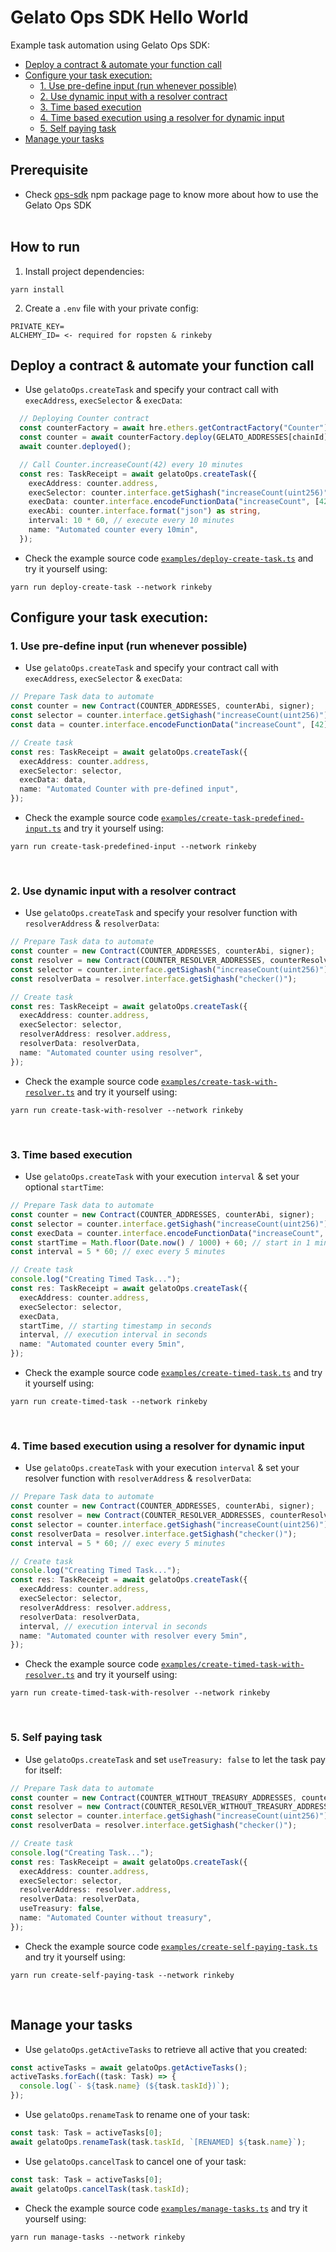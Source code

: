 # Gelato Ops SDK Hello World <!-- omit in toc -->

Example task automation using Gelato Ops SDK:
- [Deploy a contract & automate your function call](#deploy-a-contract--automate-your-function-call)
- [Configure your task execution:](#configure-your-task-execution)
  - [1. Use pre-define input (run whenever possible)](#1-use-pre-define-input-run-whenever-possible)
  - [2. Use dynamic input with a resolver contract](#2-use-dynamic-input-with-a-resolver-contract)
  - [3. Time based execution](#3-time-based-execution)
  - [4. Time based execution using a resolver for dynamic input](#4-time-based-execution-using-a-resolver-for-dynamic-input)
  - [5. Self paying task](#5-self-paying-task)
- [Manage your tasks](#manage-your-tasks)

  
## Prerequisite  <!-- omit in toc -->

- Check [ops-sdk](https://www.npmjs.com/package/@gelatonetwork/ops-sdk) npm package page to know more about how to use the Gelato Ops SDK
<br/><br/>


## How to run   <!-- omit in toc -->

1. Install project dependencies:
```
yarn install
```

2. Create a `.env` file with your private config:
```
PRIVATE_KEY= 
ALCHEMY_ID= <- required for ropsten & rinkeby
```

## Deploy a contract & automate your function call

- Use `gelatoOps.createTask` and specify your contract call with `execAddress`, `execSelector` & `execData`:
```ts
  // Deploying Counter contract
  const counterFactory = await hre.ethers.getContractFactory("Counter");
  const counter = await counterFactory.deploy(GELATO_ADDRESSES[chainId].ops);
  await counter.deployed();

  // Call Counter.increaseCount(42) every 10 minutes
  const res: TaskReceipt = await gelatoOps.createTask({
    execAddress: counter.address,
    execSelector: counter.interface.getSighash("increaseCount(uint256)"),
    execData: counter.interface.encodeFunctionData("increaseCount", [42]),
    execAbi: counter.interface.format("json") as string,
    interval: 10 * 60, // execute every 10 minutes
    name: "Automated counter every 10min",
  });
```

- Check the example source code [`examples/deploy-create-task.ts`](./examples/deploy-create-task.ts) and try it yourself using:
```
yarn run deploy-create-task --network rinkeby
```


## Configure your task execution:

### 1. Use pre-define input (run whenever possible)

- Use `gelatoOps.createTask` and specify your contract call with `execAddress`, `execSelector` & `execData`:
```ts
// Prepare Task data to automate
const counter = new Contract(COUNTER_ADDRESSES, counterAbi, signer);
const selector = counter.interface.getSighash("increaseCount(uint256)");
const data = counter.interface.encodeFunctionData("increaseCount", [42]);

// Create task
const res: TaskReceipt = await gelatoOps.createTask({
  execAddress: counter.address,
  execSelector: selector,
  execData: data,
  name: "Automated Counter with pre-defined input",
});
```

- Check the example source code [`examples/create-task-predefined-input.ts`](./examples/create-task-predefined-input.ts) and try it yourself using:
```
yarn run create-task-predefined-input --network rinkeby
```
<br/>


### 2. Use dynamic input with a resolver contract

- Use `gelatoOps.createTask` and specify your resolver function with `resolverAddress` & `resolverData`:
```ts
// Prepare Task data to automate
const counter = new Contract(COUNTER_ADDRESSES, counterAbi, signer);
const resolver = new Contract(COUNTER_RESOLVER_ADDRESSES, counterResolverAbi, signer);
const selector = counter.interface.getSighash("increaseCount(uint256)");
const resolverData = resolver.interface.getSighash("checker()");

// Create task
const res: TaskReceipt = await gelatoOps.createTask({
  execAddress: counter.address,
  execSelector: selector,
  resolverAddress: resolver.address,
  resolverData: resolverData,
  name: "Automated counter using resolver",
});
```

- Check the example source code [`examples/create-task-with-resolver.ts`](./examples/create-task-with-resolver.ts) and try it yourself using:
```
yarn run create-task-with-resolver --network rinkeby
```
<br/>


### 3. Time based execution 

- Use `gelatoOps.createTask` with your execution `interval` & set your optional `startTime`:
```ts
// Prepare Task data to automate
const counter = new Contract(COUNTER_ADDRESSES, counterAbi, signer);
const selector = counter.interface.getSighash("increaseCount(uint256)");
const execData = counter.interface.encodeFunctionData("increaseCount", [42]);
const startTime = Math.floor(Date.now() / 1000) + 60; // start in 1 minute
const interval = 5 * 60; // exec every 5 minutes

// Create task
console.log("Creating Timed Task...");
const res: TaskReceipt = await gelatoOps.createTask({
  execAddress: counter.address,
  execSelector: selector,
  execData,
  startTime, // starting timestamp in seconds
  interval, // execution interval in seconds
  name: "Automated counter every 5min",
});
```

- Check the example source code [`examples/create-timed-task.ts`](./examples/create-timed-task.ts) and try it yourself using:
```
yarn run create-timed-task --network rinkeby
```
<br/>


### 4. Time based execution using a resolver for dynamic input

- Use `gelatoOps.createTask` with your execution `interval` & set your resolver function with `resolverAddress` & `resolverData`:
```ts
// Prepare Task data to automate
const counter = new Contract(COUNTER_ADDRESSES, counterAbi, signer);
const resolver = new Contract(COUNTER_RESOLVER_ADDRESSES, counterResolverAbi, signer);
const selector = counter.interface.getSighash("increaseCount(uint256)");
const resolverData = resolver.interface.getSighash("checker()");
const interval = 5 * 60; // exec every 5 minutes

// Create task
console.log("Creating Timed Task...");
const res: TaskReceipt = await gelatoOps.createTask({
  execAddress: counter.address,
  execSelector: selector,
  resolverAddress: resolver.address,
  resolverData: resolverData,
  interval, // execution interval in seconds
  name: "Automated counter with resolver every 5min",
});
```

- Check the example source code [`examples/create-timed-task-with-resolver.ts`](./examples/create-timed-task-with-resolver.ts) and try it yourself using:
```
yarn run create-timed-task-with-resolver --network rinkeby
```
<br/>

### 5. Self paying task 

- Use `gelatoOps.createTask` and set `useTreasury: false` to let the task pay for itself:
```ts
// Prepare Task data to automate
const counter = new Contract(COUNTER_WITHOUT_TREASURY_ADDRESSES, counterAbi, signer);
const resolver = new Contract(COUNTER_RESOLVER_WITHOUT_TREASURY_ADDRESSES, counterResolverAbi, signer);
const selector = counter.interface.getSighash("increaseCount(uint256)");
const resolverData = resolver.interface.getSighash("checker()");

// Create task
console.log("Creating Task...");
const res: TaskReceipt = await gelatoOps.createTask({
  execAddress: counter.address,
  execSelector: selector,
  resolverAddress: resolver.address,
  resolverData: resolverData,
  useTreasury: false,
  name: "Automated Counter without treasury",
});
```

- Check the example source code [`examples/create-self-paying-task.ts`](./examples/create-self-paying-task.ts) and try it yourself using:
```
yarn run create-self-paying-task --network rinkeby
```
<br/>

## Manage your tasks

- Use `gelatoOps.getActiveTasks` to retrieve all active that you created:
```ts
const activeTasks = await gelatoOps.getActiveTasks();
activeTasks.forEach((task: Task) => {
  console.log(`- ${task.name} (${task.taskId})`);
});
```

- Use `gelatoOps.renameTask` to rename one of your task:
```ts
const task: Task = activeTasks[0];
await gelatoOps.renameTask(task.taskId, `[RENAMED] ${task.name}`);
```

- Use `gelatoOps.cancelTask` to cancel one of your task:
```ts
const task: Task = activeTasks[0];
await gelatoOps.cancelTask(task.taskId);
```

- Check the example source code [`examples/manage-tasks.ts`](./examples/manage-tasks.ts) and try it yourself using:
```
yarn run manage-tasks --network rinkeby
```
<br/>
